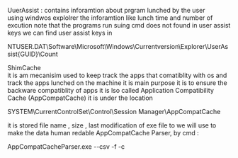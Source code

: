 UuerAssist : contains inforamtion about prgram lunched by the user  
using windwos explolrer 
the inforamtion like lunch time  and number of excution 
note that the programs run suing cmd does not found in user assist keys
we can find user assist keys in 

NTUSER.DAT\Software\Microsoft\Windows\Currentversion\Explorer\UserAssist\{GUID}\Count

ShimCache  
it is am mecanisim used to keep track the apps that comatiblity with os 
and track the apps lunched on the machine 
it is main purpose it is to ensure the backware compatiblity of apps
it is lso called Application Compatibility Cache (AppCompatCache) 
it is under the location 

SYSTEM\CurrentControlSet\Control\Session Manager\AppCompatCache

it is stored file name , size  , last modification of exe file 
to we will use to make the data human redable 
AppCompatCache Parser,
by cmd  :

AppCompatCacheParser.exe --csv <path to save output> -f <path to SYSTEM hive for data parsing> -c <control set to parse>
